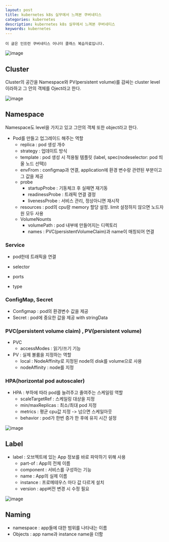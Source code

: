 ```yaml
---
layout: post
title: kubernetes k8s 실무에서 느껴본 쿠버네티스
categories: kubernetes
description: kubernetes k8s 실무에서 느껴본 쿠버네티스
keywords: kubernetes
---
```


~~~
이 글은 인프런 쿠버네티스 어나더 클래스 복습자료입니다.
~~~




![image](https://github.com/user-attachments/assets/a91afa9a-f39c-432b-903d-ce0326443793)

## Cluster
Cluster의 공간을 Namespace와 PV(persistent volume)를 감싸는 cluster level 이라하고 그 안의 객체를 Oject라고 한다.

![image](https://github.com/user-attachments/assets/d21986d8-56ae-4e96-9475-b615a97995b1)

## Namespace
Namespace도 level을 가지고 있고 그안의 객체 또한 object라고 한다.

* Pod를 만들고 업그레이드 해주는 역할
    * replica : pod 생성 개수
    * strategy : 업데이트 방식
    * template : pod 생성 시 적용될 템플릿 (label, spec(nodeselector: pod 띄울 노드 선택))
    * envFrom : configmap과 연결, application에 환경 변수랑 관련된 부분이고 그 값을 제공
    * probe
        * startupProbe : 기동체크 후 실패면 재기동
        * readinessProbe : 트래픽 연결 결정
        * livenessProbe : 서비스 관리, 정상아니면 재시작
    * resources : pod의 cpu랑 memory 할당 설정. limit 설정하지 않으면 노드자원 모두 사용
    * VolumeNounts
        * volumePath : pod 내부에 만들어지는 디렉토리
        * names : PVC(persistentVolumeClaim)과 name이 매칭되어 연결

### Service



* pod한테 트래픽을 연결

* selector
* ports
* type

### ConfigMap, Secret



* Configmap : pod의 환경변수 값을 제공
* Secret : pod에 중요한 값을 제공 with stringData

### PVC(persistent volume claim) , PV(persistent volume)



* PVC
    * accessModes : 읽기/쓰기 기능
* PV : 실제 볼륨을 지정하는 역할
    * local : NodeAffinity로 지정된 node의 disk를 volume으로 사용
    * nodeAffinity : node를 지정

### HPA(horizontal pod autoscaler)


* HPA : 부하에 따라 pod를 늘려주고 줄여주는 스케일링 역할
    * scaleTargetRef : 스케일링 대상을 지정
    * min/maxReplicas : 최소/최대 pod 지정
    * metrics : 평균 cpu값 지정 -> 넘으면 스케일아웃
    * behavior : pod가 한번 증가 한 후에 유지 시간 설정

![image](https://github.com/user-attachments/assets/ccbe9834-16a0-4554-997e-bbbe2f4047dc)

##  Label
* label : 오브젝트에 있는 App 정보를 바로 파악하기 위해 사용
    * part-of : App의 전체 이름
    * component : 서비스를 구성하는 기능
    * name : App의 실제 이름
    * instance : 프로메테우스 마다 값 다르게 설치
    * version : app버전 변경 시 수정 필요

![image](https://github.com/user-attachments/assets/23d0d175-6c18-403f-b40d-e5a8ebc0e2ce)

## Naming
* namespace : app들에 대한 범위를 나타내는 이름
* Objects : app name과 instance name을 더함

